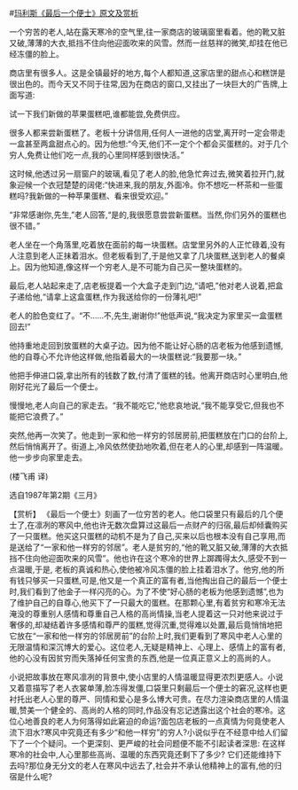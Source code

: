 #[玛利斯《最后一个便士》原文及赏析](https://www.vrrw.net/wx/15514.html)

一个穷苦的老人,站在露天寒冷的空气里,往一家商店的玻璃窗里看着。他的靴又脏又破,薄薄的大衣,抵挡不住向他迎面吹来的风雪。然而一丝慈祥的微笑,却挂在他已经冻僵的脸上。

商店里有很多人。这是全镇最好的地方,每个人都知道,这家店里的甜点心和糕饼是很出色的。而今天又不同于往常,因为在商店的窗口,又挂出了一块巨大的广告牌,上面写道:

试一下我们新做的苹果蛋糕吧,谁都能尝,免费供应。

很多人都来尝新蛋糕了。老板十分讲信用,任何人一进他的店堂,离开时一定会带走一盒甚至两盒甜点心的。因为他想:“今天,他们不一定个个都会买蛋糕的。对于几个穷人,免费让他们吃一点,我的心里同样感到很快活。”

这时候,他透过另一扇窗户的玻璃,看见了老人的脸,他急忙奔过去,微笑着拉开门,就象迎候一个衣冠楚楚的阔佬:“快进来,我的朋友,外面冷。你不想吃一杯茶和一些蛋糕吗?我新做的一种苹果蛋糕、看来很受欢迎。”

“非常感谢你,先生,”老人回答,“是的,我很愿意尝尝新蛋糕。当然,你们另外的蛋糕也很不错。”

老人坐在一个角落里,吃着放在面前的每一块蛋糕。店堂里另外的人正忙碌着,没有人注意到老人正抹着泪水。但老板看到了,于是他又拿了几块蛋糕,送到老人的餐桌上。因为他知道,像这样一个穷老人,是不可能为自己买一整块蛋糕的。

最后,老人站起来走了,店老板提着一个大盒子走到门边,“请吧,”他对老人说着,把盒子递给他,“请拿上这盒蛋糕,作为我送给你的一份薄礼吧!”

老人的脸色变红了。“不……不,先生,谢谢你!”他低声说,“我决定为家里买一盒蛋糕回去!”

他持重地走回到放蛋糕的大桌子边。因为他不能让好心肠的店老板为他感到遗憾,他的自尊心不允许他这样做,他指着最大的一块蛋糕说:“我要那一块。”

他把手伸进口袋,拿出所有的钱数了数,付清了蛋糕的钱。他离开商店时心里明白,他刚好花光了最后一个便士。

慢慢地,老人向自己的家走去。“我不能吃它,”他悲哀地说,“我不能享受它,但我也不能把它浪费了。”

突然,他再一次笑了。他走到一家和他一样穷的邻居房前,把蛋糕放在门口的台阶上,然后悄悄离开了。街道上,冷风依然使劲地吹着,但在老人的心里,却感到一阵温暖。他一步步向家里走去。

(楼飞甫 译)

选自1987年第2期《三月》



【赏析】 《最后一个便士》刻画了一位穷苦的老人。他口袋里只有最后的几个便士了,在凛冽的寒风中,他也许无数次盘算过这最后一点财产的归宿,最后却倾囊购买了一只蛋糕。他买这只蛋糕的动机不是为了自己,买来以后也根本没有自己享用,而是送给了“一家和他一样穷的邻居”。老人是贫穷的,“他的靴又脏又破,薄薄的大衣抵挡不住向他迎面吹来的风雪”。他也许在这个寒冷的世界上踯躅得太久,感受不到一点温暖,于是, 老板的真诚和热心,使他被冷风冻僵的脸上挂着泪水了。他穷,他的所有钱只够买一只蛋糕,可是,他又是一个真正的富有者,当他掏出自己的最后一个便士时,我们看到了他金子一样闪亮的心。为了不使“好心肠的老板为他感到遗憾”,也为了维护自己的自尊心,他买下了一只最大的蛋糕。在那颗心里,有着贫穷和寒冷无法淹没的尊重别人感情和尊重自己人格的高尚情操,当老人提着这一只对他来说过于奢侈的,却凝结着许多感情和尊严的蛋糕,觉得沉重,觉得难以处置,最后竟悄悄地把它放在“一家和他一样穷的邻居房前”的台阶上时,我们更看到了寒风中老人心里的无限温情和深沉博大的爱心。这位老人,无疑是精神上、心理上、感情上的富有者,他的心没有因贫穷而失落掉任何宝贵的东西,他是一位真正意义上的高尚的人。

小说把故事放在寒风凛冽的背景中,使小店里的人情温暖显得更浓烈更感人。小说又着意描写了老人衣裳单薄,脸冻得发僵,口袋里只剩最后一个便士的窘况,这样也更衬托出老人心里的尊严、同情和爱心是多么博大可贵。在尽力渲染商店里的人情温暖,赞美一个健全的、高尚的人格的同时,作品没有忘记透露出这个社会的寒冷。这位心地善良的老人为何落得如此窘迫的命运?面包店老板的一点真情为何竟使老人流下泪水?寒风中究竟还有多少“和他一样穷”的穷人?小说似乎在不经意中给人们留下了一个个疑问。一个更深刻、更严峻的社会问题便不能不引起读者深思: 在这样寒冷的社会中,人心里那些高尚、温暖的东西究竟还剩下了多少? 它们还能维持下去吗?那位身无分文的老人在寒风中远去了,社会并不承认他精神上的富有,他的归宿是什么呢?

